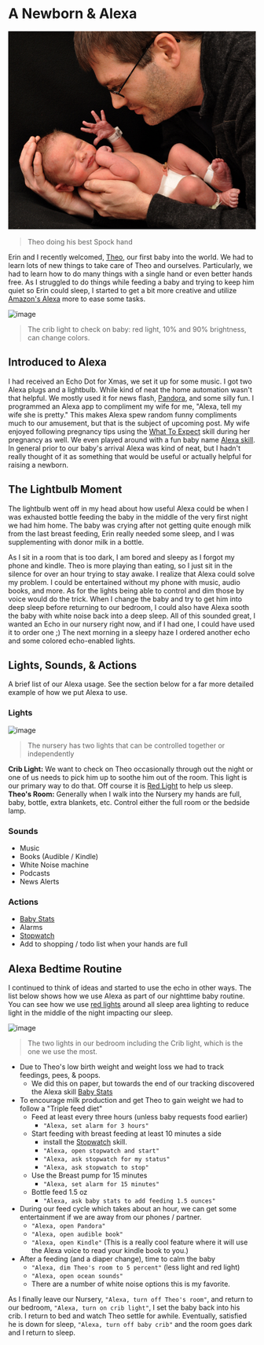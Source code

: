 # A Newborn & Alexa

![image](/assets/img/dan_theo.jpg)
> Theo doing his best Spock hand

Erin and I recently welcomed, [Theo](https://millermayersadventures.com/2017/02/23/theodore-harley-mayer/), our first baby into the world. We had to learn lots of new things to take care of Theo and ourselves. Particularly, we had to learn how to do many things with a single hand or even better hands free. As I struggled to do things while feeding a baby and trying to keep him quiet so Erin could sleep, I started to get a bit more creative and utilize [Amazon's Alexa](https://www.amazon.com/echo) more to ease some tasks.

![image](/assets/img/TheosCrib.gif)
> The crib light to check on baby: red light, 10% and 90% brightness, can change colors.

## Introduced to Alexa

I had received an Echo Dot for Xmas, we set it up for some music. I got two Alexa plugs and a lightbulb. While kind of neat the home automation wasn't that helpful. We mostly used it for news flash, [Pandora](https://www.pandora.com/), and some silly fun. I programmed an Alexa app to compliment my wife for me, "Alexa, tell my wife she is pretty." This makes Alexa spew random funny compliments much to our amusement, but that is the subject of upcoming post. My wife enjoyed following pregnancy tips using the [What To Expect](https://www.amazon.com/Everyday-Health-Inc-What-Expect/dp/B01JK91WBW) skill during her pregnancy as well. We even played around with a fun baby name [Alexa skill](https://www.amazon.com/andrew-smith-Baby-Name/dp/B01N94A1A6). In general prior to our baby's arrival Alexa was kind of neat, but I hadn't really thought of it as something that would be useful or actually helpful for raising a newborn.

## The Lightbulb Moment

The lightbulb went off in my head about how useful Alexa could be when I was exhausted bottle feeding the baby in the middle of the very first night we had him home. The baby was crying after not getting quite enough milk from the last breast feeding, Erin really needed some sleep, and I was supplementing with donor milk in a bottle. 

As I sit in a room that is too dark, I am bored and sleepy as I forgot my phone and kindle. Theo is more playing than eating, so I just sit in the silence for over an hour trying to stay awake. I realize that Alexa could solve my problem. I could be entertained without my phone with music, audio books, and more. As for the lights being able to control and dim those by voice would do the trick. When I change the baby and try to get him into deep sleep before returning to our bedroom, I could also have Alexa sooth the baby with white noise back into a deep sleep. All of this sounded great, I wanted an Echo in our nursery right now, and if I had one, I could have used it to order one ;) The next morning in a sleepy haze I ordered another echo and some colored echo-enabled lights.

## Lights, Sounds, & Actions

A brief list of our Alexa usage. See the section below for a far more detailed example of how we put Alexa to use.

### Lights

![image](/assets/img/TheosRoom.gif)
> The nursery has two lights that can be controlled together or independently 

__Crib Light:__ We want to check on Theo occasionally through out the night or one of us needs to pick him up to soothe him out of the room. This light is our primary way to do that. Off course it is [Red Light](http://www.health.com/sleep/red-spectrum-light-sleep) to help us sleep.
__Theo's Room:__ Generally when I walk into the Nursery my hands are full, baby, bottle, extra blankets, etc. Control either the full room or the bedside lamp. 

### Sounds

* Music
* Books (Audible / Kindle)
* White Noise machine
* Podcasts
* News Alerts

### Actions

* [Baby Stats](https://www.amazon.com/cWix-Baby-Stats/dp/B01F7RG94G/ref=sr_1_cc_1?s=aps&ie=UTF8&qid=1488651039&sr=1-1-catcorr&keywords=baby+stats)
* Alarms
* [Stopwatch](https://www.amazon.com/blandflakes-stopwatch/dp/B019DB6YNI)
* Add to shopping / todo list when your hands are full

## Alexa Bedtime Routine

I continued to think of ideas and started to use the echo in other ways. The list below shows how we use Alexa as part of our nighttime baby routine. You can see how we use [red lights](http://www.health.com/sleep/red-spectrum-light-sleep) around all sleep area lighting to reduce light in the middle of the night impacting our sleep.

![image](/assets/img/Bedroom.gif)
> The two lights in our bedroom including the Crib light, which is the one we use the most.

* Due to Theo's low birth weight and weight loss we had to track feedings, pees, & poops.
  * We did this on paper, but towards the end of our tracking discovered the Alexa skill [Baby Stats](https://www.amazon.com/cWix-Baby-Stats/dp/B01F7RG94G/ref=sr_1_cc_1?s=aps&ie=UTF8&qid=1488651039&sr=1-1-catcorr&keywords=baby+stats)
* To encourage milk production and get Theo to gain weight we had to follow a "Triple feed diet"
  * Feed at least every three hours (unless baby requests food earlier)
     * `"Alexa, set alarm for 3 hours"`
  * Start feeding with breast feeding at least 10 minutes a side
     * install the [Stopwatch](https://www.amazon.com/blandflakes-stopwatch/dp/B019DB6YNI) skill. 
     * `"Alexa, open stopwatch and start"`
     * `"Alexa, ask stopwatch for my status"`
     * `"Alexa, ask stopwatch to stop"`
  * Use the Breast pump for 15 minutes
     * `"Alexa, set alarm for 15 minutes"`
  * Bottle feed 1.5 oz
     * `"Alexa, ask baby stats to add feeding 1.5 ounces"`
* During our feed cycle which takes about an hour, we can get some entertainment if we are away from our phones / partner.
  *  `"Alexa, open Pandora"`
  *  `"Alexa, open audible book"`
  *  `"Alexa, open Kindle"` (This is a really cool feature where it will use the Alexa voice to read your kindle book to you.)
* After a feeding (and a diaper change), time to calm the baby
  * `"Alexa, dim Theo's room to 5 percent"` (less light and red light)  
  * `"Alexa, open ocean sounds"`   
  * There are a number of white noise options this is my favorite.

As I finally leave our Nursery, `"Alexa, turn off Theo's room"`, and return to our bedroom, `"Alexa, turn on crib light"`, I set the baby back into his crib. I return to bed and watch Theo settle for awhile. Eventually, satisfied he is down for sleep, `"Alexa, turn off baby crib"` and the room goes dark and I return to sleep.
